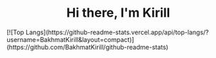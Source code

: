 <h1 align="center">Hi there, I'm Kirill</h1>
[![Top Langs](https://github-readme-stats.vercel.app/api/top-langs/?username=BakhmatKirill&layout=compact)](https://github.com/BakhmatKirill/github-readme-stats)

<!--
**BakhmatKirill/BakhmatKirill** is a ✨ _special_ ✨ repository because its `README.md` (this file) appears on your GitHub profile.

Here are some ideas to get you started:

- 🔭 I’m currently working on ...
- 🌱 I’m currently learning ...
- 👯 I’m looking to collaborate on ...
- 🤔 I’m looking for help with ...
- 💬 Ask me about ...
- 📫 How to reach me: ...
- 😄 Pronouns: ...
- ⚡ Fun fact: ...
-->
